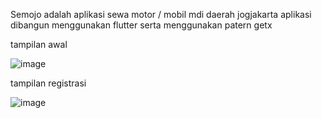 Semojo adalah aplikasi sewa motor / mobil mdi daerah jogjakarta aplikasi dibangun menggunakan flutter serta menggunakan patern getx

tampilan awal

![image](https://user-images.githubusercontent.com/37091537/149060105-c4c1201c-24e5-4f18-ae8a-b5a2a0d5a0a1.png)

tampilan registrasi

![image](https://user-images.githubusercontent.com/37091537/149060172-4926bc35-de79-4402-9e08-7e99e3892f0a.png)
